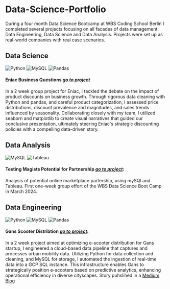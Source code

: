 # Data-Science-Portfolio

During a four month Data Science Bootcamp at WBS Coding School Berlin I completed several projects focusing on all facades of data management: Data Engineering, Data Science and Data Analysis. Projects were set up as real-world companies with real case scenarios. 


## Data Science
![Python](https://img.shields.io/badge/Python-3776AB?style=for-the-badge&logo=python&logoColor=white)
![MySQL](https://img.shields.io/badge/MySQL-00000F?style=for-the-badge&logo=mysql&logoColor=white)
![Pandas](https://img.shields.io/badge/pandas-%23150458.svg?style=for-the-badge&logo=pandas&logoColor=white)

#### Eniac Business Questions [*go to project*](https://github.com/mathlamm/Data-Science-Portfolio/tree/main/Data%20Science/Eniac%20Cleaning%20Analysis)  

In a 2 week group project for Eniac, I tackled the debate on the impact of product discounts on business growth. Through rigorous data cleaning with Python and pandas, and careful product categorization, I assessed price distributions, discount prevalence and magnitudes, and sales trends influenced by seasonality. Collaborating closely with my team, I utilized seaborn and matplotlib to create visual narratives that guided our conclusive presentation, ultimately steering Eniac's strategic discounting policies with a compelling data-driven story.



## Data Analysis
![MySQL](https://img.shields.io/badge/MySQL-00000F?style=for-the-badge&logo=mysql&logoColor=white)
![Tableau](https://img.shields.io/badge/Tableau-E97627?style=for-the-badge&logo=Tableau&logoColor=white)

#### Testing Magists Potential for Partnership [*go to project*](https://github.com/mathlamm/Data-Science-Portfolio/tree/main/Data%20Analysis/Magist%20Analysis):  

Analysis of potential online marketplace partership, using mySQl and Tableau. First one-week group effort of the WBS Data Science Boot Camp in March 2024.

## Data Engineering
![Python](https://img.shields.io/badge/Python-3776AB?style=for-the-badge&logo=python&logoColor=white)
![MySQL](https://img.shields.io/badge/MySQL-00000F?style=for-the-badge&logo=mysql&logoColor=white)
![Pandas](https://img.shields.io/badge/pandas-%23150458.svg?style=for-the-badge&logo=pandas&logoColor=white)

#### Gans Scooter Distribtion [*go to project*](https://github.com/mathlamm/Data-Science-Portfolio/tree/main/Data%20Engineering/Gans%20Scooter%20Demand): 

In a 2 week project aimed at optimizing e-scooter distribution for Gans startup, I engineered a cloud-based data pipeline that captures and processes urban mobility data. Utilizing Python for data collection and cleaning, and MySQL for storage, I automated the ingestion of real-time data into a GCP SQL instance. This infrastructure enables Gans to strategically position e-scooters based on predictive analytics, enhancing operational efficiency in diverse cityscapes.
Story puhslihed in a [Medium Blog](https://medium.com/@nix-niemand/a-strong-alliance-mysql-and-python-195708ef880a)
